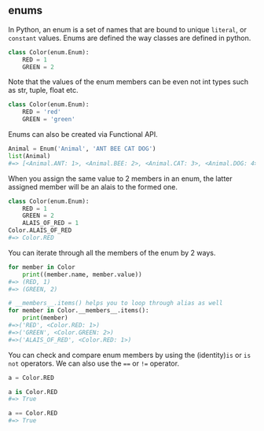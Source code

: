 ## enums

In Python, an enum is a set of names that are bound to unique `literal`, or `constant` values. Enums are defined the way classes are defined in python.

```python
class Color(enum.Enum):
    RED = 1
    GREEN = 2
```

Note that the values of the enum members can be even not int types such as str, tuple, float etc.

```python
class Color(enum.Enum):
    RED = 'red'
    GREEN = 'green'
```

Enums can also be created via Functional API.

```python
Animal = Enum('Animal', 'ANT BEE CAT DOG')
list(Animal)
#=> [<Animal.ANT: 1>, <Animal.BEE: 2>, <Animal.CAT: 3>, <Animal.DOG: 4>]
```

When you assign the same value to 2 members in an enum, the latter assigned member will be an alais to the formed one.

```python
class Color(enum.Enum):
    RED = 1
    GREEN = 2
    ALAIS_OF_RED = 1
Color.ALAIS_OF_RED
#=> Color.RED
```

You can iterate through all the members of the enum by 2 ways.

```python
for member in Color
    print((member.name, member.value))
#=> (RED, 1)
#=> (GREEN, 2)

# __members__.items() helps you to loop through alias as well
for member in Color.__members__.items():
    print(member)
#=>('RED', <Color.RED: 1>)
#=>('GREEN', <Color.GREEN: 2>)
#=>('ALAIS_OF_RED', <Color.RED: 1>)
```

You can check and compare enum members by using the (identity)`is` or `is not` operators. We can also use the `==` or `!=` operator.

```python
a = Color.RED

a is Color.RED
#=> True

a == Color.RED
#=> True
```
